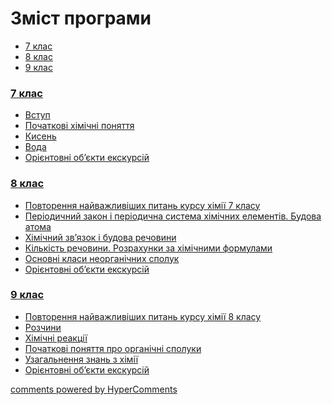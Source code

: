<div id="hypercomments_widget" class="js-hypercomments-widget invisible"></div>

# Зміст програми

<div>
  <!-- Nav tabs -->
  <ul class="nav nav-tabs" role="tablist">
    <li role="presentation" class="active"><a href="#home" aria-controls="home" role="tab" data-toggle="tab">7 клас</a></li>
    <li role="presentation"><a href="#menu1" aria-controls="menu1" role="tab" data-toggle="tab">8 клас</a></li>
    <li role="presentation"><a href="#menu2" aria-controls="menu2" role="tab" data-toggle="tab">9 клас</a></li>
  </ul>
  <!-- Tab panes -->
<div class="tab-content">
<div role="tabpanel" class="tab-pane active" id="home"><h3><a href="https://chemestrymonu79.ed-era.com/1/7_klas.html">7 клас</a></h3>
<ul type="disc">
<li><a href="https://chemestrymonu79.ed-era.com/1/vstup.html">Вступ</a></li>
<li><a href="https://chemestrymonu79.ed-era.com/1/khimichni_znannya.html">Початкові хімічні поняття</a></li>
<li><a href="https://chemestrymonu79.ed-era.com/1/kysen.html">Кисень</a></li>
<li><a href="https://chemestrymonu79.ed-era.com/1/voda.html">Вода</a></li>
<li><a href="https://chemestrymonu79.ed-era.com/1/ekskursiyi.html">Орієнтовні об’єкти екскурсій</a></li>
</ul>
</div>
<div role="tabpanel" class="tab-pane" id="menu1"><h3><a href="https://chemestrymonu79.ed-era.com/2/8_klas.html">8 клас</a></h3>
<ul type="disc">
<li><a href="https://chemestrymonu79.ed-era.com/2/povtorennya.html">Повторення найважливіших питань курсу хімії 7 класу</a></li>
<li><a href="https://chemestrymonu79.ed-era.com/2/periodychniy_zakon_budova_atoma.html">Періодичний закон і періодична система хімічних елементів. Будова атома</a></li>
<li><a href="https://chemestrymonu79.ed-era.com/2/khimichniy_zvyazok.html">Хімічний зв’язок і будова речовини</a></li>
<li><a href="https://chemestrymonu79.ed-era.com/2/kilkist_rechoviny.html">Кількість речовини. Розрахунки за хімічними формулами</a></li>
<li><a href="https://chemestrymonu79.ed-era.com/2/neorganichni_spoluki.html">Основні класи неорганічних сполук</a></li>
<li><a href="https://chemestrymonu79.ed-era.com/2/ekskursiyi.html">Орієнтовні об’єкти екскурсій</a></li>
</ul>
</div>
<div role="tabpanel" class="tab-pane" id="menu2"><h3><a href="https://chemestrymonu79.ed-era.com/3/9_klas.html">9 клас</a></h3>
<ul type="disc">
<li><a href="https://chemestrymonu79.ed-era.com/3/povtorennya.html">Повторення найважливіших питань курсу хімії 8 класу</a></li>
<li><a href="https://chemestrymonu79.ed-era.com/3/rozhyny.html">Розчини</a></li>
<li><a href="https://chemestrymonu79.ed-era.com/3/khimichni_reakciyi.html">Хімічні реакції</a></li>
<li><a href="https://chemestrymonu79.ed-era.com/3/organichni_spoluki.html">Початкові поняття про органічні сполуки</a></li>
<li><a href="https://chemestrymonu79.ed-era.com/3/uzagalnennya.html">Узагальнення знань з хімії</a></li>
<li><a href="https://chemestrymonu79.ed-era.com/3/ekskursiyi.html">Орієнтовні об’єкти екскурсій</a></li>
</ul>
</div>
</div>
</div>

<div class="js-hypercomments-container">
<a href="http://hypercomments.com" class="hc-link" title="comments widget">comments powered by HyperComments</a>
</div>